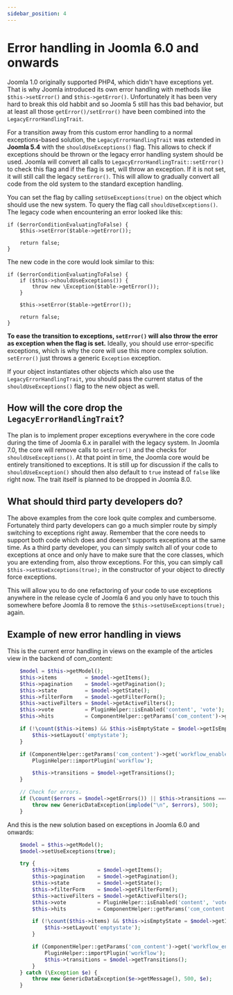 ```yaml
---
sidebar_position: 4
---
```


# Error handling in Joomla 6.0 and onwards

Joomla 1.0 originally supported PHP4, which didn't have exceptions yet. That is why Joomla introduced its own error 
handling with methods like `$this->setError()` and `$this->getError()`. Unfortunately it has been very hard to break 
this old habbit and so Joomla 5 still has this bad behavior, but at least all those `getError()/setError()` have been
 combined into the `LegacyErrorHandlingTrait`.

For a transition away from this custom error handling to a normal exceptions-based solution, the `LegacyErrorHandlingTrait`
was extended in **Joomla 5.4** with the `shouldUseExceptions()` flag. This allows to check if exceptions should be thrown or
the legacy error handling system should be used. Joomla will convert all calls to `LegacyErrorHandlingTrait::setError()`
to check this flag and if the flag is set, will throw an exception. If it is not set, it will still call the legacy
`setError()`. This will allow to gradually convert all code from the old system to the standard exception handling.

You can set the flag by calling `setUseExceptions(true)` on the object which should use the new system. To query the flag
call `shouldUseExceptions()`. The legacy code when encountering an error looked like this:
```
if ($errorConditionEvaluatingToFalse) {
    $this->setError($table->getError());

    return false;
}
```
The new code in the core would look similar to this:
```
if ($errorConditionEvaluatingToFalse) {
    if ($this->shouldUseExceptions()) {
        throw new \Exception($table->getError());
    }

    $this->setError($table->getError());

    return false;
}
```

**To ease the transition to exceptions, `setError()` will also throw the error as exception when the flag is set.** 
Ideally, you should use error-specific exceptions, which is why the core will use this more complex solution. `setError()`
just throws a generic `Exception` exception.

If your object instantiates other objects which also use the `LegacyErrorHandlingTrait`, you should pass the current 
status of the `shouldUseExceptions()` flag to the new object as well.

## How will the core drop the `LegacyErrorHandlingTrait`?
The plan is to implement proper exceptions everywhere in the core code during the time of Joomla 6.x in parallel with the
legacy system. In Joomla 7.0, the core will remove calls to `setError()` and the checks for `shouldUseExceptions()`.
At that point in time, the Joomla core would be entirely transitioned to exceptions. It is still up for discussion if
the calls to `shouldUseException()` should then also default to `true` instead of `false` like right now. The trait itself 
is planned to be dropped in Joomla 8.0.

## What should third party developers do?
The above examples from the core look quite complex and cumbersome. Fortunately third party developers can go a much
simpler route by simply switching to exceptions right away. Remember that the core needs to support both code which does
and doesn't supports exceptions at the same time. As a third party developer, you can simply switch all of your code to 
exceptions at once and only have to make sure that the core classes, which you are extending from, also throw exceptions. 
For this, you can simply call `$this->setUseExceptions(true);` in the constructor of your object to directly force
exceptions.

This will allow you to do one refactoring of your code to use exceptions anywhere in the release cycle of Joomla 6 and
 you only have to touch this somewhere before Joomla 8 to remove the `$this->setUseExceptions(true);` again.

## Example of new error handling in views
This is the current error handling in views on the example of the articles view in the backend of com_content:
```php
    $model = $this->getModel();
    $this->items         = $model->getItems();
    $this->pagination    = $model->getPagination();
    $this->state         = $model->getState();
    $this->filterForm    = $model->getFilterForm();
    $this->activeFilters = $model->getActiveFilters();
    $this->vote          = PluginHelper::isEnabled('content', 'vote');
    $this->hits          = ComponentHelper::getParams('com_content')->get('record_hits', 1) == 1;

    if (!\count($this->items) && $this->isEmptyState = $model->getIsEmptyState()) {
        $this->setLayout('emptystate');
    }

    if (ComponentHelper::getParams('com_content')->get('workflow_enabled')) {
        PluginHelper::importPlugin('workflow');

        $this->transitions = $model->getTransitions();
    }

    // Check for errors.
    if (\count($errors = $model->getErrors()) || $this->transitions === false) {
        throw new GenericDataException(implode("\n", $errors), 500);
    }
```
And this is the new solution based on exceptions in Joomla 6.0 and onwards:
```php
    $model = $this->getModel();
    $model->setUseExceptions(true);

    try {
        $this->items         = $model->getItems();
        $this->pagination    = $model->getPagination();
        $this->state         = $model->getState();
        $this->filterForm    = $model->getFilterForm();
        $this->activeFilters = $model->getActiveFilters();
        $this->vote          = PluginHelper::isEnabled('content', 'vote');
        $this->hits          = ComponentHelper::getParams('com_content')->get('record_hits', 1) == 1;

        if (!\count($this->items) && $this->isEmptyState = $model->getIsEmptyState()) {
            $this->setLayout('emptystate');
        }

        if (ComponentHelper::getParams('com_content')->get('workflow_enabled')) {
            PluginHelper::importPlugin('workflow');
            $this->transitions = $model->getTransitions();
        }
    } catch (\Exception $e) {
        throw new GenericDataException($e->getMessage(), 500, $e);
    }
```
